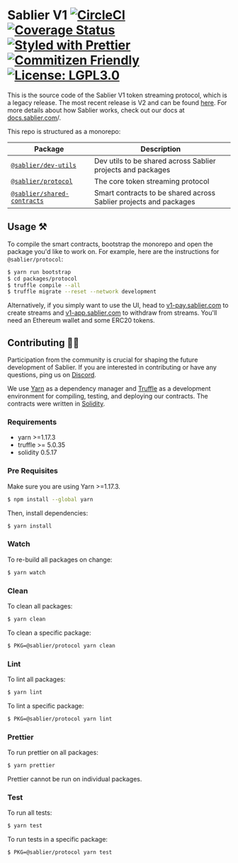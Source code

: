 # Sablier V1 [![CircleCI](https://circleci.com/gh/sablier-labs/v1-protocol.svg?style=svg)](https://circleci.com/gh/sablier-labs/v1-protocol) [![Coverage Status](https://coveralls.io/repos/github/sablier-labs/v1-protocol/badge.svg?branch=develop)](https://coveralls.io/github/sablier-labs/v1-protocol?branch=develop) [![Styled with Prettier](https://img.shields.io/badge/code_style-prettier-ff69b4.svg)](https://prettier.io) [![Commitizen Friendly](https://img.shields.io/badge/commitizen-friendly-brightgreen.svg)](http://commitizen.github.io/cz-cli/) [![License: LGPL3.0](https://img.shields.io/badge/License-LGPL%20v3-008033.svg)](https://opensource.org/licenses/lgpl-3.0)

This is the source code of the Sablier V1 token streaming protocol, which is a legacy release. The most recent release is V2 and can be found [here](https://github.com/sablier-labs/v2-core). For more details about how Sablier works, check out our docs at [docs.sablier.com](https://docs.sablier.com)/.

This repo is structured as a monorepo:

| Package                                                   | Description                                                       |
| --------------------------------------------------------- | ----------------------------------------------------------------- |
| [`@sablier/dev-utils`](/packages/dev-utils)               | Dev utils to be shared across Sablier projects and packages       |
| [`@sablier/protocol`](/packages/protocol)                 | The core token streaming protocol                                 |
| [`@sablier/shared-contracts`](/packages/shared-contracts) | Smart contracts to be shared across Sablier projects and packages |

## Usage :hammer_and_pick:

To compile the smart contracts, bootstrap the monorepo and open the package you'd like to work on. For example, here are the instructions for `@sablier/protocol`:

```bash
$ yarn run bootstrap
$ cd packages/protocol
$ truffle compile --all
$ truffle migrate --reset --network development
```

Alternatively, if you simply want to use the UI, head to [v1-pay.sablier.com](https://v1-pay.sablier.com) to create streams and
[v1-app.sablier.com](https://v1-app.sablier.com) to withdraw from streams. You'll need an Ethereum wallet and some ERC20 tokens.

## Contributing :raising_hand_woman:

Participation from the community is crucial for shaping the future development of Sablier. If you are interested in
contributing or have any questions, ping us on [Discord](https://discord.gg/KXajCXC).

We use [Yarn](https://yarnpkg.com/) as a dependency manager and [Truffle](https://github.com/trufflesuite/truffle)
as a development environment for compiling, testing, and deploying our contracts. The contracts were written in [Solidity](https://github.com/ethereum/solidity).

### Requirements

- yarn >=1.17.3
- truffle >= 5.0.35
- solidity 0.5.17

### Pre Requisites

Make sure you are using Yarn >=1.17.3.

```bash
$ npm install --global yarn
```

Then, install dependencies:

```bash
$ yarn install
```

### Watch

To re-build all packages on change:

```bash
$ yarn watch
```

### Clean

To clean all packages:

```bash
$ yarn clean
```

To clean a specific package:

```bash
$ PKG=@sablier/protocol yarn clean
```

### Lint

To lint all packages:

```bash
$ yarn lint
```

To lint a specific package:

```bash
$ PKG=@sablier/protocol yarn lint
```

### Prettier

To run prettier on all packages:

```bash
$ yarn prettier
```

Prettier cannot be run on individual packages.

### Test

To run all tests:

```bash
$ yarn test
```

To run tests in a specific package:

```bash
$ PKG=@sablier/protocol yarn test
```
